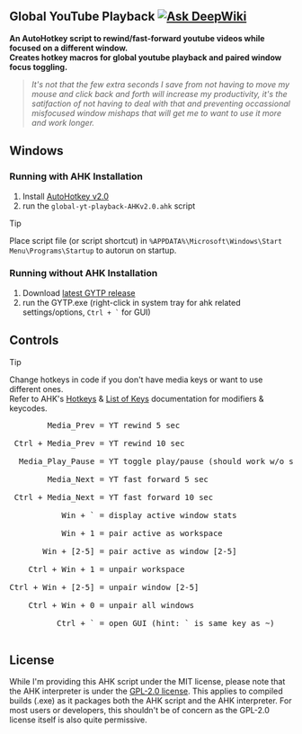 ## Global YouTube Playback   [![Ask DeepWiki](https://deepwiki.com/badge.svg)](https://deepwiki.com/legacynical/global-yt-playback)
**An AutoHotkey script to rewind/fast-forward youtube videos while focused on a different window.** <br>
**Creates hotkey macros for global youtube playback and paired window focus toggling.**

> *It's not that the few extra seconds I save from not having to move my mouse and click back and forth will increase my productivity, it's the satifaction of not having to deal with 
that and preventing occassional misfocused window mishaps that will get me to want to use 
it more and work longer.*
## Windows
### Running with AHK Installation
1. Install [AutoHotkey v2.0](https://www.autohotkey.com/)<br>
2. run the ` global-yt-playback-AHKv2.0.ahk ` script<br>
> [!TIP]
> Place script file (or script shortcut) in ` %APPDATA%\Microsoft\Windows\Start Menu\Programs\Startup ` to autorun on startup.
### Running without AHK Installation
1. Download [latest GYTP release](https://github.com/legacynical/global-yt-playback/releases)<br>
2. run the GYTP.exe (right-click in system tray for ahk related settings/options, ``` Ctrl + ` ``` for GUI)
## Controls
> [!TIP]
> Change hotkeys in code if you don't have media keys or want to use different ones. <br>
> Refer to AHK's [Hotkeys](https://www.autohotkey.com/docs/v1/Hotkeys.htm) & [List of Keys](https://www.autohotkey.com/docs/v1/KeyList.htm) documentation for modifiers & keycodes.<br>

<pre>
        Media_Prev = YT rewind 5 sec<br>
 Ctrl + Media_Prev = YT rewind 10 sec<br>
  Media_Play_Pause = YT toggle play/pause (should work w/o script, see line 98)<br>
        Media_Next = YT fast forward 5 sec<br>
 Ctrl + Media_Next = YT fast forward 10 sec<br>
           Win + ` = display active window stats<br>
           Win + 1 = pair active as workspace<br>
       Win + [2-5] = pair active as window [2-5]<br>
    Ctrl + Win + 1 = unpair workspace<br>
Ctrl + Win + [2-5] = unpair window [2-5]<br>
    Ctrl + Win + 0 = unpair all windows<br>
          Ctrl + ` = open GUI (hint: ` is same key as ~)<br>
</pre>
## License
While I'm providing this AHK script under the MIT license, please note that the AHK interpreter is under the [GPL-2.0 license](https://github.com/AutoHotkey/AutoHotkey?tab=GPL-2.0-1-ov-file). This applies to compiled builds (.exe) as it packages both the AHK script and the AHK interpreter. For most users or developers, this shouldn't be of concern as the GPL-2.0 license itself is also quite permissive.
